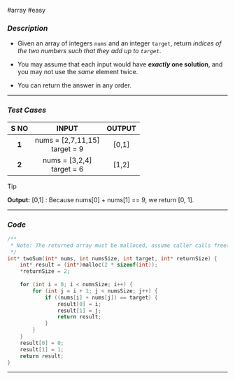 #array #easy 
### *Description*  ###

-  Given an array of integers `nums` and an integer `target`, return _indices of the two numbers such that they add up to `target`_.

- You may assume that each input would have **_exactly_ one solution**, and you may not use the _same_ element twice.

- You can return the answer in any order.
---
### *Test Cases* ###

| **S NO** |             **INPUT**             | **OUTPUT** |
| :------: | :-------------------------------: | :--------: |
|  **1**   | nums = [2,7,11,15]<br> target = 9 |   [0,1]    |
|  **2**   |   nums = [3,2,4]<br>target = 6    |   [1,2]    |

>[!tip]
>**Output:** [0,1] : Because nums[0] + nums[1] == 9, we return [0, 1].

---
### *Code* ###

```c
/**
 * Note: The returned array must be malloced, assume caller calls free().
 */
int* twoSum(int* nums, int numsSize, int target, int* returnSize) {
    int* result = (int*)malloc(2 * sizeof(int));
    *returnSize = 2;
    
    for (int i = 0; i < numsSize; i++) {
        for (int j = i + 1; j < numsSize; j++) {
            if ((nums[i] + nums[j]) == target) {
                result[0] = i;
                result[1] = j;
                return result;
            }
        }
    }
    result[0] = 0;
    result[1] = 1;
    return result;
}

```
---